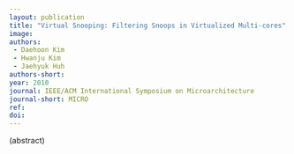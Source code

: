```yaml
---
layout: publication
title: "Virtual Snooping: Filtering Snoops in Virtualized Multi-cores"
image: 
authors:
 - Daehoon Kim
 - Hwanju Kim
 - Jaehyuk Huh
authors-short:
year: 2010
journal: IEEE/ACM International Symposium on Microarchitecture 
journal-short: MICRO
ref: 
doi: 
---
```


(abstract)
